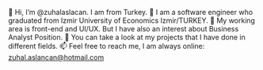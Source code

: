 👋 Hi, I’m @zuhalaslacan. I am from Turkey.
👀 I am a software engineer who graduated from Izmir University of Economics Izmir/TURKEY.
🌱 My working area is front-end and UI/UX. But I have also an interest about Business Analyst Position.
💞️ You can take a look at my projects that I have done in different fields.
📫 Feel free to reach me, I am always online: zuhal.aslancan@hotmail.com
